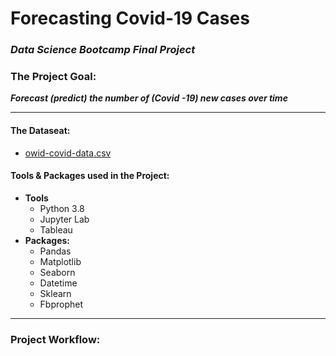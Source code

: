 # Forecasting Covid-19 Cases
### _Data Science Bootcamp Final Project_ 

### The Project Goal:
 **_Forecast (predict) the number of (Covid -19) new cases over time_**
 
 ***
 
#### The Dataseat:
- [owid-covid-data.csv](https://www.kaggle.com/tunguz/data-on-covid19-coronavirus?utm_medium=social&utm_campaign=kaggle-dataset-share&utm_source=twitter)
  
#### Tools & Packages used in the Project:
- **Tools** 
  - Python 3.8
  - Jupyter Lab
  - Tableau
- **Packages:**
  - Pandas 
  - Matplotlib
  - Seaborn
  - Datetime
  - Sklearn
  - Fbprophet
   
---

### Project Workflow:



 
    




